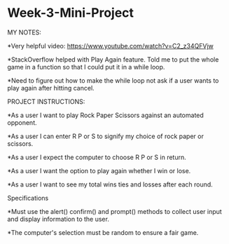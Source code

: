 # Week-3-Mini-Project
MY NOTES:

*Very helpful video: https://www.youtube.com/watch?v=C2_z34QFVjw

*StackOverflow helped with Play Again feature. Told me to put the whole game in a function so that I could put it in a while loop.

*Need to figure out how to make the while loop not ask if a user wants to play again after hitting cancel.


PROJECT INSTRUCTIONS:

*As a user I want to play Rock Paper Scissors against an automated opponent.

*As a user I can enter R P or S to signify my choice of rock paper or scissors.

*As a user I expect the computer to choose R P or S in return.

*As a user I want the option to play again whether I win or lose.

*As a user I want to see my total wins ties and losses after each round.

Specifications

*Must use the alert() confirm() and prompt() methods to collect user input and display information to the user.

*The computer's selection must be random to ensure a fair game.